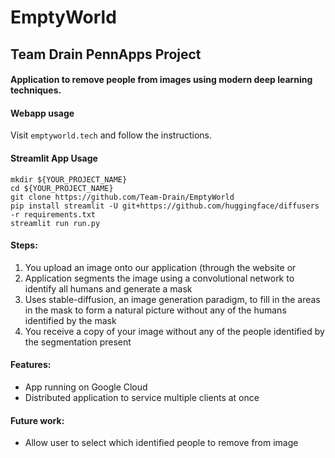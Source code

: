 # EmptyWorld
## Team Drain PennApps Project

#### Application to remove people from images using modern deep learning techniques.

#### Webapp usage
Visit `emptyworld.tech` and follow the instructions.

#### Streamlit App Usage
```
mkdir ${YOUR_PROJECT_NAME}
cd ${YOUR_PROJECT_NAME}
git clone https://github.com/Team-Drain/EmptyWorld
pip install streamlit -U git+https://github.com/huggingface/diffusers -r requirements.txt
streamlit run run.py
```

#### Steps:
1. You upload an image onto our application (through the website or 
2. Application segments the image using a convolutional network to identify all humans and generate a mask
3. Uses stable-diffusion, an image generation paradigm, to fill in the areas in the mask to form a natural picture without any of the humans identified by the mask
4. You receive a copy of your image without any of the people identified by the segmentation present


#### Features:
* App running on Google Cloud
* Distributed application to service multiple clients at once

#### Future work:
* Allow user to select which identified people to remove from image
